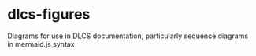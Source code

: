 # dlcs-figures
Diagrams for use in DLCS documentation, particularly sequence diagrams in mermaid.js syntax
